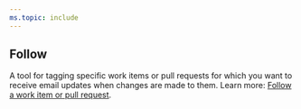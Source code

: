```yaml
---
ms.topic: include
---
```



## Follow 

A tool for tagging specific work items or pull requests for which you want to receive email updates when changes are made to them. Learn more: [Follow a work item or pull request](/vsts/work/work-items/follow-work-items.md). 